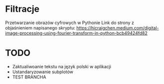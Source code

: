 # Filtracje
 Przetwarzanie obrazów cyfrowych w Pythonie
 Link do strony z objaśnieniem napisanego skryptu: https://hicraigchen.medium.com/digital-image-processing-using-fourier-transform-in-python-bcb49424fd82
# TODO
- Zaktualiwoanie tekstu na język polski w aplikacji
- Ustandaryzowanie subplotów
- TEST BRANCHA